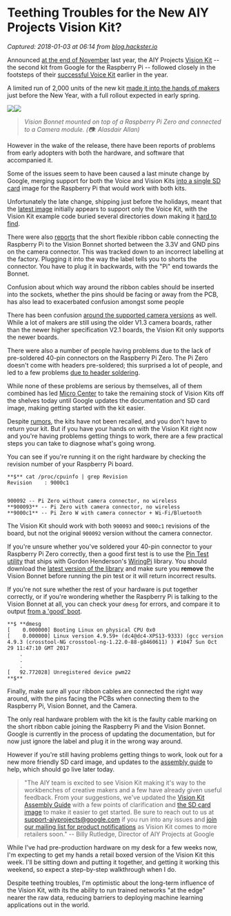 # Teething Troubles for the New AIY Projects Vision Kit?

_Captured: 2018-01-03 at 06:14 from [blog.hackster.io](https://blog.hackster.io/teething-troubles-for-the-new-aiy-projects-vision-kit-625ed4e9287a)_

Announced [at the end of November](https://blog.hackster.io/announcing-the-aiy-projects-vision-kit-234505bc6eef) last year, the AIY Projects [Vision Kit](https://aiyprojects.withgoogle.com/vision/) -- the second kit from Google for the Raspberry Pi -- followed closely in the footsteps of their [successful Voice Kit](https://blog.hackster.io/building-voice-controlled-objects-with-googles-aiy-projects-voice-kit-352d3272cede) earlier in the year.

A limited run of 2,000 units of the new kit [made it into the hands of makers](https://twitter.com/pcsforme/status/946824346949115904) just before the New Year, with a full rollout expected in early spring.

![](https://cdn-images-1.medium.com/freeze/max/60/1*kTqlYgKoIA2FyqavuyUrSw.png?q=20)![](https://cdn-images-1.medium.com/max/1600/1*kTqlYgKoIA2FyqavuyUrSw.png)

> _Vision Bonnet mounted on top of a Raspberry Pi Zero and connected to a Camera module. (📷: Alasdair Allan)_

However in the wake of the release, there have been reports of problems from early adopters with both the hardware, and software that accompanied it.

Some of the issues seem to have been caused a last minute change by Google, merging support for both the Voice and Vision Kits [into a single SD card](https://github.com/google/aiyprojects-raspbian/issues/215) image for the Raspberry Pi that would work with both kits.

Unfortunately the late change, shipping just before the holidays, meant that the [latest image](https://dl.google.com/dl/aiyprojects/vision/aiyprojects-2017-12-18.img.xz) initially appears to support only the Voice Kit, with the Vision Kit example code buried several directories down making it [hard to find](https://twitter.com/Growthologist/status/947521710374473728).

There were also [reports](https://twitter.com/pcsforme/status/947258877522972672) that the short flexible ribbon cable connecting the Raspberry Pi to the Vision Bonnet shorted between the 3.3V and GND pins on the camera connector. This was tracked down to an incorrect labelling at the factory. Plugging it into the way the label tells you to shorts the connector. You have to plug it in backwards, with the "Pi" end towards the Bonnet.

Confusion about which way around the ribbon cables should be inserted into the sockets, whether the pins should be facing or away from the PCB, has also lead to exacerbated confusion amongst some people

There has been confusion [around the supported camera versions](https://github.com/google/aiyprojects-raspbian/issues/224) as well. While a lot of makers are still using the older V1.3 camera boards, rather than the newer higher specification V2.1 boards, the Vision Kit only supports the newer boards.

There were also a number of people having problems due to the lack of pre-soldered 40-pin connectors on the Raspberry Pi Zero. The Pi Zero doesn't come with headers pre-soldered; this surprised a lot of people, and led to a few problems [due to header soldering](https://github.com/google/aiyprojects-raspbian/issues/217#issuecomment-354906355).

While none of these problems are serious by themselves, all of them combined has led [Micro Center](http://www.microcenter.com/) to take the remaining stock of Vision Kits off the shelves today until Google updates the documentation and SD card image, making getting started with the kit easier.

Despite [rumors](https://twitter.com/radamar/status/948301042713636864), the kits have not been recalled, and you don't have to return your kit. But if you have your hands on with the Vision Kit right now and you're having problems getting things to work, there are a few practical steps you can take to diagnose what's going wrong.

You can see if you're running it on the right hardware by checking the revision number of your Raspberry Pi board.
    
    
    **$** cat /proc/cpuinfo | grep Revision  
    Revision	: 9000c1
    
    
    900092 -- Pi Zero without camera connector, no wireless  
    **900093** -- Pi Zero with camera connector, no wireless  
    **9000c1** -- Pi Zero W with camera connector + Wi-Fi/Bluetooth

The Vision Kit should work with both `900093` and `9000c1` revisions of the board, but not the original `900092` version without the camera connector.

If you're unsure whether you've soldered your 40-pin connector to your Raspberry Pi Zero correctly, then a good first test is to use the [Pin Test utility](http://wiringpi.com/the-gpio-utility/pin-test/) that ships with Gordon Henderson's [WiringPi](http://wiringpi.com/) library. You should download the [latest version of the library](http://wiringpi.com/download-and-install/) and make sure you **remove** the Vision Bonnet before running the pin test or it will return incorrect results.

If you're not sure whether the rest of your hardware is put together correctly, or if you're wondering whether the Raspberry Pi is talking to the Vision Bonnet at all, you can check your `dmesg` for errors, and compare it to output [from a 'good' boot](https://github.com/google/aiyprojects-raspbian/issues/217#issuecomment-354838431).
    
    
    **$ **dmesg  
    [    0.000000] Booting Linux on physical CPU 0x0  
    [    0.000000] Linux version 4.9.59+ (dc4@dc4-XPS13-9333) (gcc version 4.9.3 (crosstool-NG crosstool-ng-1.22.0-88-g8460611) ) #1047 Sun Oct 29 11:47:10 GMT 2017  
        .  
        .   
        .  
    [   92.772028] Unregistered device pwm22  
    **$**

Finally, make sure all your ribbon cables are connected the right way around, with the pins facing the PCBs when connecting them to the Raspberry Pi, Vision Bonnet, and the Camera.

The only real hardware problem with the kit is the faulty cable marking on the short ribbon cable joining the Raspberry Pi and the Vision Bonnet. Google is currently in the process of updating the documentation, but for now just ignore the label and plug it in the wrong way around.

However if you're still having problems getting things to work, look out for a new more friendly SD card image, and updates to the [assembly guide](https://aiyprojects.withgoogle.com/vision/#assembly-guide) to help, which should go live later today.

> "The AIY team is excited to see Vision Kit making it's way to the workbenches of creative makers and a few have already given useful feedback. From your suggestions, we've updated the [Vision Kit Assembly Guide](https://aiyprojects.withgoogle.com/vision/#assembly-guide) with a few points of clarification and [the SD card image](https://aiyprojects.withgoogle.com/vision/#assembly-guide-1-get-the-vision-kit-sd-image) to make it easier to get started. Be sure to reach out to us at [s](about:invalid#zSoyz)[upport-aiyprojects@google.com](mailto:support-aiyprojects@google.com) if you run into any issues and [join our mailing list for product notifications](https://services.google.com/fb/forms/aiycommunicationpreferences/) as Vision Kit comes to more retailers soon." -- Billy Rutledge, Director of AIY Projects at Google

While I've had pre-production hardware on my desk for a few weeks now, I'm expecting to get my hands a retail boxed version of the Vision Kit this week. I'll be sitting down and putting it together, and getting it working this weekend, so expect a step-by-step walkthrough when I do.

Despite teething troubles, I'm optimistic about the long-term influence of the Vision Kit, with its the ability to run trained networks "at the edge" nearer the raw data, reducing barriers to deploying machine learning applications out in the world.
